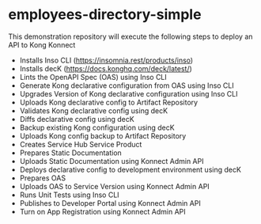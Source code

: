 # employees-directory-simple

This demonstration repository will execute the following steps to deploy an API to Kong Konnect
  
- Installs Inso CLI (https://insomnia.rest/products/inso)
- Installs decK (https://docs.konghq.com/deck/latest/)
- Lints the OpenAPI Spec (OAS) using Inso CLI
- Generate Kong declarative configuration from OAS using Inso CLI
- Upgrades Version of Kong declarative configuration using Inso CLI
- Uploads Kong declarative config to Artifact Repository
- Validates Kong declarative config using decK
- Diffs declarative config using decK
- Backup existing Kong configuration using decK
- Uploads Kong config backup to Artifact Repository
- Creates Service Hub Service Product
- Prepares Static Documentation
- Uploads Static Documentation using Konnect Admin API
- Deploys declarative config to development environment using decK
- Prepares OAS 
- Uploads OAS to Service Version using Konnect Admin API
- Runs Unit Tests using Inso CLI
- Publishes to Developer Portal using Konnect Admin API
- Turn on App Registration using Konnect Admin API